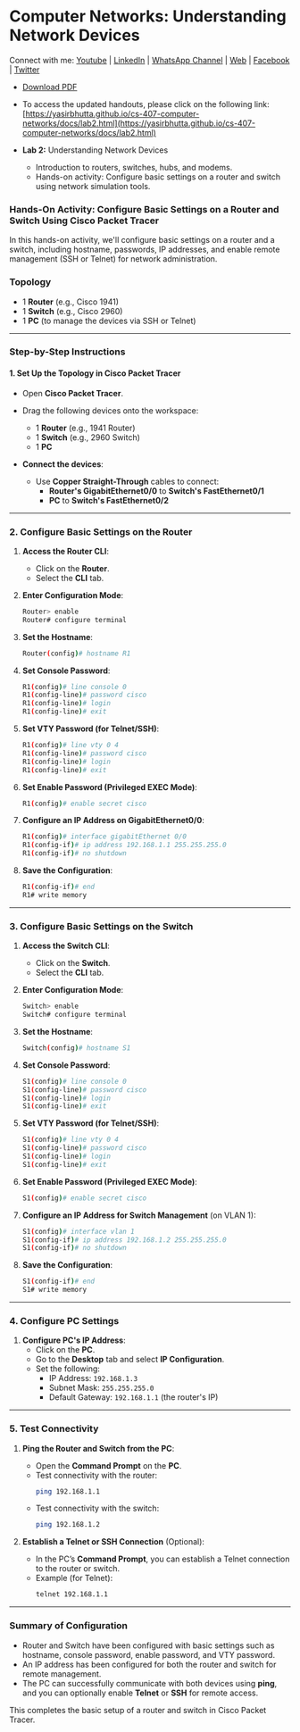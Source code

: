 # Computer Networks: Understanding Network Devices

Connect with me: [Youtube](https://www.youtube.com/yasirbhutta) \| [LinkedIn](https://www.linkedin.com/in/yasirbhutta/) \| [WhatsApp Channel](https://whatsapp.com/channel/0029VaC3BC160eBZZSs3CW0c) \| [Web](https://yasirbhutta.github.io/) \| [Facebook](https://www.facebook.com/yasirbhutta786) \| [Twitter](https://twitter.com/yasirbhutta)

- [Download PDF](https://yasirbhutta.github.io/cs-407-computer-networks/docs/lab2.pdf)
- To access the updated handouts, please click on the following link:
[https://yasirbhutta.github.io/cs-407-computer-networks/docs/lab2.html](https://yasirbhutta.github.io/cs-407-computer-networks/docs/lab2.html)

- **Lab 2:** Understanding Network Devices
  - Introduction to routers, switches, hubs, and modems.
  - Hands-on activity: Configure basic settings on a router and switch using network simulation tools.

### Hands-On Activity: Configure Basic Settings on a Router and Switch Using Cisco Packet Tracer

In this hands-on activity, we'll configure basic settings on a router and a switch, including hostname, passwords, IP addresses, and enable remote management (SSH or Telnet) for network administration.

### Topology
- 1 **Router** (e.g., Cisco 1941)
- 1 **Switch** (e.g., Cisco 2960)
- 1 **PC** (to manage the devices via SSH or Telnet)

---

### **Step-by-Step Instructions**

#### **1. Set Up the Topology in Cisco Packet Tracer**
- Open **Cisco Packet Tracer**.
- Drag the following devices onto the workspace:
  - 1 **Router** (e.g., 1941 Router)
  - 1 **Switch** (e.g., 2960 Switch)
  - 1 **PC**
  
- **Connect the devices**:
  - Use **Copper Straight-Through** cables to connect:
    - **Router's GigabitEthernet0/0** to **Switch's FastEthernet0/1**
    - **PC** to **Switch's FastEthernet0/2**

---

### **2. Configure Basic Settings on the Router**

1. **Access the Router CLI**:
   - Click on the **Router**.
   - Select the **CLI** tab.

2. **Enter Configuration Mode**:
   ```bash
   Router> enable
   Router# configure terminal
   ```

3. **Set the Hostname**:
   ```bash
   Router(config)# hostname R1
   ```

4. **Set Console Password**:
   ```bash
   R1(config)# line console 0
   R1(config-line)# password cisco
   R1(config-line)# login
   R1(config-line)# exit
   ```

5. **Set VTY Password (for Telnet/SSH)**:
   ```bash
   R1(config)# line vty 0 4
   R1(config-line)# password cisco
   R1(config-line)# login
   R1(config-line)# exit
   ```

6. **Set Enable Password (Privileged EXEC Mode)**:
   ```bash
   R1(config)# enable secret cisco
   ```

7. **Configure an IP Address on GigabitEthernet0/0**:
   ```bash
   R1(config)# interface gigabitEthernet 0/0
   R1(config-if)# ip address 192.168.1.1 255.255.255.0
   R1(config-if)# no shutdown
   ```

8. **Save the Configuration**:
   ```bash
   R1(config-if)# end
   R1# write memory
   ```

---

### **3. Configure Basic Settings on the Switch**

1. **Access the Switch CLI**:
   - Click on the **Switch**.
   - Select the **CLI** tab.

2. **Enter Configuration Mode**:
   ```bash
   Switch> enable
   Switch# configure terminal
   ```

3. **Set the Hostname**:
   ```bash
   Switch(config)# hostname S1
   ```

4. **Set Console Password**:
   ```bash
   S1(config)# line console 0
   S1(config-line)# password cisco
   S1(config-line)# login
   S1(config-line)# exit
   ```

5. **Set VTY Password (for Telnet/SSH)**:
   ```bash
   S1(config)# line vty 0 4
   S1(config-line)# password cisco
   S1(config-line)# login
   S1(config-line)# exit
   ```

6. **Set Enable Password (Privileged EXEC Mode)**:
   ```bash
   S1(config)# enable secret cisco
   ```

7. **Configure an IP Address for Switch Management** (on VLAN 1):
   ```bash
   S1(config)# interface vlan 1
   S1(config-if)# ip address 192.168.1.2 255.255.255.0
   S1(config-if)# no shutdown
   ```

8. **Save the Configuration**:
   ```bash
   S1(config-if)# end
   S1# write memory
   ```

---

### **4. Configure PC Settings**

1. **Configure PC's IP Address**:
   - Click on the **PC**.
   - Go to the **Desktop** tab and select **IP Configuration**.
   - Set the following:
     - IP Address: `192.168.1.3`
     - Subnet Mask: `255.255.255.0`
     - Default Gateway: `192.168.1.1` (the router's IP)

---

### **5. Test Connectivity**

1. **Ping the Router and Switch from the PC**:
   - Open the **Command Prompt** on the **PC**.
   - Test connectivity with the router:
     ```bash
     ping 192.168.1.1
     ```
   - Test connectivity with the switch:
     ```bash
     ping 192.168.1.2
     ```

2. **Establish a Telnet or SSH Connection** (Optional):
   - In the PC’s **Command Prompt**, you can establish a Telnet connection to the router or switch.
   - Example (for Telnet):
     ```bash
     telnet 192.168.1.1
     ```

---

### Summary of Configuration
- Router and Switch have been configured with basic settings such as hostname, console password, enable password, and VTY password.
- An IP address has been configured for both the router and switch for remote management.
- The PC can successfully communicate with both devices using **ping**, and you can optionally enable **Telnet** or **SSH** for remote access.

This completes the basic setup of a router and switch in Cisco Packet Tracer.